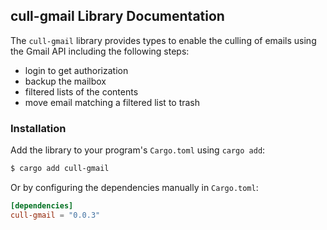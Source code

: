 ## cull-gmail Library Documentation

The `cull-gmail` library provides types to enable the culling of emails using the Gmail API including the following steps:
- login to get authorization
- backup the mailbox 
- filtered lists of the contents
- move email matching a filtered list to trash

### Installation

Add the library to your program's `Cargo.toml` using `cargo add`:

```bash
$ cargo add cull-gmail
```

Or by configuring the dependencies manually in `Cargo.toml`:

```toml
[dependencies]
cull-gmail = "0.0.3"
```

